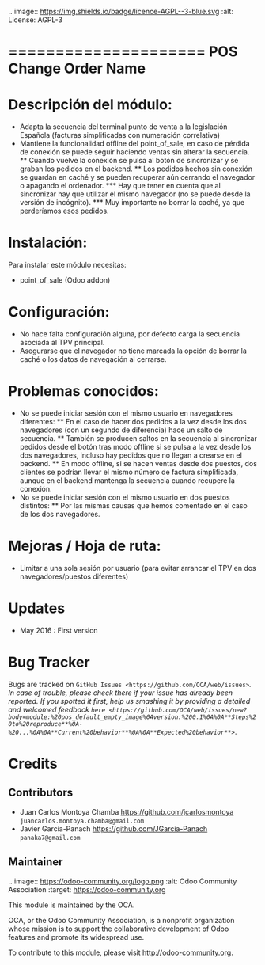 .. image:: https://img.shields.io/badge/licence-AGPL--3-blue.svg
    :alt: License: AGPL-3

=====================
POS Change Order Name
=====================

Descripción del módulo:
=======================
* Adapta la secuencia del terminal punto de venta a la legislación Española (facturas simplificadas con numeración correlativa)
* Mantiene la funcionalidad offline del point_of_sale, en caso de pérdida de conexión se puede seguir haciendo ventas sin alterar la secuencia.
** Cuando vuelve la conexión se pulsa al botón de sincronizar y se graban los pedidos en el backend.
** Los pedidos hechos sin conexión se guardan en caché y se pueden recuperar aún cerrando el navegador o apagando el ordenador.
*** Hay que tener en cuenta que al sincronizar hay que utilizar el mismo navegador (no se puede desde la versión de incógnito).
*** Muy importante no borrar la caché, ya que perderíamos esos pedidos.

Instalación:
============
Para instalar este módulo necesitas:
* point_of_sale (Odoo addon)

Configuración:
==============
* No hace falta configuración alguna, por defecto carga la secuencia asociada al TPV principal.
* Asegurarse que el navegador no tiene marcada la opción de borrar la caché o los datos de navegación al cerrarse.

Problemas conocidos:
====================
* No se puede iniciar sesión con el mismo usuario en navegadores diferentes:
** En el caso de hacer dos pedidos a la vez desde los dos navegadores (con un segundo de diferencia) hace un salto de secuencia.
** También se producen saltos en la secuencia al sincronizar pedidos desde el botón tras modo offline si se pulsa a la vez desde los dos navegadores, incluso hay pedidos que no llegan a crearse en el backend.
** En modo offline, si se hacen ventas desde dos puestos, dos clientes se podrían llevar el mismo número de factura simplificada, aunque en el backend mantenga la secuencia cuando recupere la conexión. 
* No se puede iniciar sesión con el mismo usuario en dos puestos distintos:
** Por las mismas causas que hemos comentado en el caso de los dos navegadores.


 Mejoras / Hoja de ruta:
 =======================
 * Limitar a una sola sesión por usuario (para evitar arrancar el TPV en dos navegadores/puestos diferentes)
 

Updates
=======

* May 2016 : First version

Bug Tracker
===========

Bugs are tracked on `GitHub Issues <https://github.com/OCA/web/issues>`_.
In case of trouble, please check there if your issue has already been reported.
If you spotted it first, help us smashing it by providing a detailed and welcomed feedback `here <https://github.com/OCA/web/issues/new?body=module:%20pos_default_empty_image%0Aversion:%200.1%0A%0A**Steps%20to%20reproduce**%0A-%20...%0A%0A**Current%20behavior**%0A%0A**Expected%20behavior**>`_.


Credits
=======

Contributors
------------

* Juan Carlos Montoya Chamba <https://github.com/jcarlosmontoya> `juancarlos.montoya.chamba@gmail.com`
* Javier García-Panach <https://github.com/JGarcia-Panach> `panaka7@gmail.com`


Maintainer
----------

.. image:: https://odoo-community.org/logo.png
   :alt: Odoo Community Association
   :target: https://odoo-community.org

This module is maintained by the OCA.

OCA, or the Odoo Community Association, is a nonprofit organization whose
mission is to support the collaborative development of Odoo features and
promote its widespread use.

To contribute to this module, please visit http://odoo-community.org.
